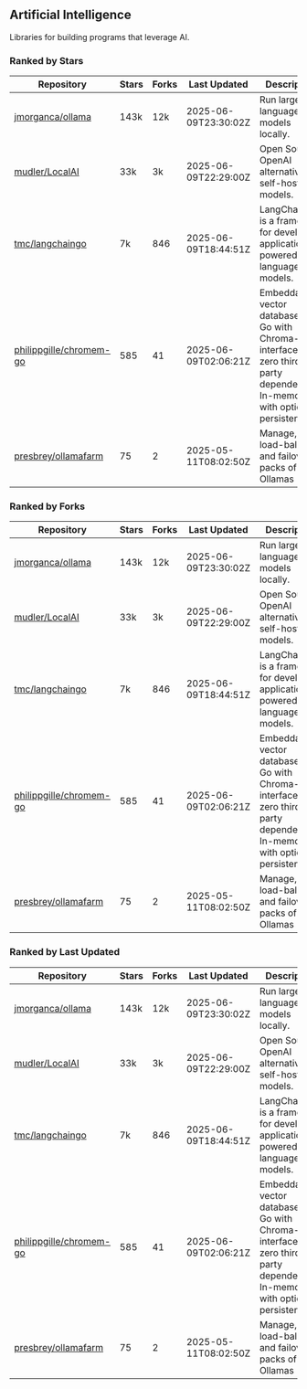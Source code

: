 ## Artificial Intelligence

Libraries for building programs that leverage AI.

### Ranked by Stars

| Repository | Stars | Forks | Last Updated | Description | 
|------------|-------|-------|--------------|-------------|
| [jmorganca/ollama](https://github.com/jmorganca/ollama) | 143k | 12k | 2025-06-09T23:30:02Z |  Run large language models locally. |
| [mudler/LocalAI](https://github.com/mudler/LocalAI) | 33k | 3k | 2025-06-09T22:29:00Z |  Open Source OpenAI alternative, self-host AI models. |
| [tmc/langchaingo](https://github.com/tmc/langchaingo) | 7k | 846 | 2025-06-09T18:44:51Z |  LangChainGo is a framework for developing applications powered by language models. |
| [philippgille/chromem-go](https://github.com/philippgille/chromem-go) | 585 | 41 | 2025-06-09T02:06:21Z |  Embeddable vector database for Go with Chroma-like interface and zero third-party dependencies. In-memory with optional persistence. |
| [presbrey/ollamafarm](https://github.com/presbrey/ollamafarm) | 75 | 2 | 2025-05-11T08:02:50Z |  Manage, load-balance, and failover packs of Ollamas |

### Ranked by Forks

| Repository | Stars | Forks | Last Updated | Description | 
|------------|-------|-------|--------------|-------------|
| [jmorganca/ollama](https://github.com/jmorganca/ollama) | 143k | 12k | 2025-06-09T23:30:02Z |  Run large language models locally. |
| [mudler/LocalAI](https://github.com/mudler/LocalAI) | 33k | 3k | 2025-06-09T22:29:00Z |  Open Source OpenAI alternative, self-host AI models. |
| [tmc/langchaingo](https://github.com/tmc/langchaingo) | 7k | 846 | 2025-06-09T18:44:51Z |  LangChainGo is a framework for developing applications powered by language models. |
| [philippgille/chromem-go](https://github.com/philippgille/chromem-go) | 585 | 41 | 2025-06-09T02:06:21Z |  Embeddable vector database for Go with Chroma-like interface and zero third-party dependencies. In-memory with optional persistence. |
| [presbrey/ollamafarm](https://github.com/presbrey/ollamafarm) | 75 | 2 | 2025-05-11T08:02:50Z |  Manage, load-balance, and failover packs of Ollamas |

### Ranked by Last Updated

| Repository | Stars | Forks | Last Updated | Description | 
|------------|-------|-------|--------------|-------------|
| [jmorganca/ollama](https://github.com/jmorganca/ollama) | 143k | 12k | 2025-06-09T23:30:02Z |  Run large language models locally. |
| [mudler/LocalAI](https://github.com/mudler/LocalAI) | 33k | 3k | 2025-06-09T22:29:00Z |  Open Source OpenAI alternative, self-host AI models. |
| [tmc/langchaingo](https://github.com/tmc/langchaingo) | 7k | 846 | 2025-06-09T18:44:51Z |  LangChainGo is a framework for developing applications powered by language models. |
| [philippgille/chromem-go](https://github.com/philippgille/chromem-go) | 585 | 41 | 2025-06-09T02:06:21Z |  Embeddable vector database for Go with Chroma-like interface and zero third-party dependencies. In-memory with optional persistence. |
| [presbrey/ollamafarm](https://github.com/presbrey/ollamafarm) | 75 | 2 | 2025-05-11T08:02:50Z |  Manage, load-balance, and failover packs of Ollamas |

